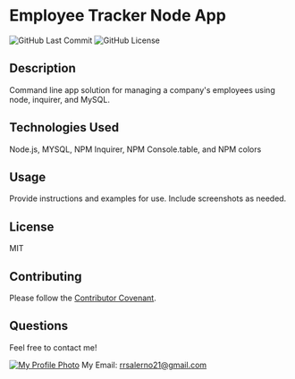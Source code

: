 # Employee Tracker Node App

![GitHub Last Commit](https://img.shields.io/github/last-commit/rrsalerno21/employee-tracker)
![GitHub License](https://img.shields.io/github/license/rrsalerno21/employee-tracker)

## Description 

Command line app solution for managing a company's employees using node, inquirer, and MySQL.


## Technologies Used
Node.js, MYSQL, NPM Inquirer, NPM Console.table, and NPM colors

## Usage 

Provide instructions and examples for use. Include screenshots as needed.


## License

MIT


## Contributing

Please follow the [Contributor Covenant](https://www.contributor-covenant.org/).


##  Questions

Feel free to contact me!

[![My Profile Photo](https://github.com/rrsalerno21.png)](https://github.com/rrsalerno21)
My Email: rrsalerno21@gmail.com

